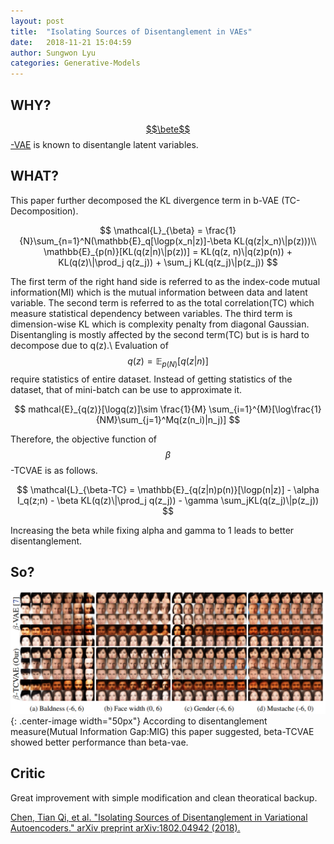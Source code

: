 ```yaml
---
layout: post
title:  "Isolating Sources of Disentanglement in VAEs"
date:   2018-11-21 15:04:59
author: Sungwon Lyu
categories: Generative-Models
---
```


## WHY? 
[$$\bete$$-VAE](https://lyusungwon.github.io/generative-models/2018/02/06/disentang.html) is known to disentangle latent variables. 

## WHAT?
This paper further decomposed the KL divergence term in b-VAE (TC-Decomposition). 

$$
\mathcal{L}_{\beta} = \frac{1}{N}\sum_{n=1}^N(\mathbb{E}_q[\logp(x_n|z)]-\beta KL(q(z|x_n)\|p(z)))\\
\mathbb{E}_{p(n)}[KL(q(z|n)\|p(z))] = KL(q(z, n)\|q(z)p(n)) + KL(q(z)\|\prod_j q(z_j)) + \sum_j KL(q(z_j)\|p(z_j))
$$

The first term of the right hand side is referred to as the index-code mutual information(MI) which is the mutual information between data and latent variable. The second term is referred to as the total correlation(TC) which measure statistical dependency between variables. The third term is dimension-wise KL which is complexity penalty from diagonal Gaussian. Disentangling is mostly affected by the second term(TC) but is is hard to decompose due to q(z).\\
Evaluation of $$q(z) = \mathbb{E}_{p(N)}[q(z|n)]$$ require statistics of entire dataset. Instead of getting statistics of the dataset, that of mini-batch can be use to approximate it. 

$$
mathcal{E}_{q(z)}[\logq(z)]\sim \frac{1}{M} \sum_{i=1}^{M}[\log\frac{1}{NM}\sum_{j=1}^Mq(z(n_i)|n_j)]
$$

Therefore, the objective function of $$\beta$$-TCVAE is as follows.

$$
\mathcal{L}_{\beta-TC} = \mathbb{E}_{q(z|n)p(n)}[\logp(n|z)] - \alpha I_q(z;n) - \beta KL(q(z)\|\prod_j q(z_j)) - \gamma \sum_jKL(q(z_j)\|p(z_j))
$$

Increasing the beta while fixing alpha and gamma to 1 leads to better disentanglement. 

## So?
![image](/assets/images/tcvae.png){: .center-image width="50px"}
According to disentanglement measure(Mutual Information Gap:MIG) this paper suggested, beta-TCVAE showed better performance than beta-vae.

## Critic
Great improvement with simple modification and clean theoratical backup.

[Chen, Tian Qi, et al. "Isolating Sources of Disentanglement in Variational Autoencoders." arXiv preprint arXiv:1802.04942 (2018).](https://arxiv.org/pdf/1802.04942.pdf)